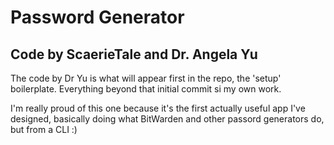 # Password Generator
## Code by ScaerieTale and Dr. Angela Yu
The code by Dr Yu is what will appear first in the repo, the 'setup' boilerplate.  Everything beyond that initial commit si my own work.

I'm really proud of this one because it's the first actually useful app I've designed, basically doing what BitWarden and other passord generators do, but from a CLI :)